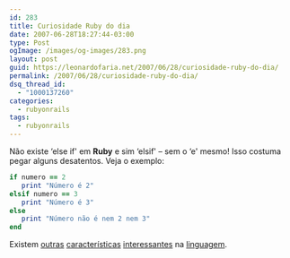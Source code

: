 ```yaml
---
id: 283
title: Curiosidade Ruby do dia
date: 2007-06-28T18:27:44-03:00
type: Post
ogImage: /images/og-images/283.png
layout: post
guid: https://leonardofaria.net/2007/06/28/curiosidade-ruby-do-dia/
permalink: /2007/06/28/curiosidade-ruby-do-dia/
dsq_thread_id:
  - "1000137260"
categories:
  - rubyonrails
tags:
  - rubyonrails
---
```

Não existe &#8216;else if' em **Ruby** e sim &#8216;elsif' – sem o &#8216;e' mesmo! Isso costuma pegar alguns desatentos. Veja o exemplo:

```ruby
if numero == 2
   print "Número é 2"
elsif numero == 3
   print "Número é 3"
else
   print "Número não é nem 2 nem 3"
end
```

Existem [outras](http://simplesideias.com.br/o-modo-ruby-de-fazer/) [características](http://www.arthurgeek.net/2007/5/22/codigos-mais-claros-usando-ruby) [interessantes](http://www.google.com.br/search?q=ruby-idioms) na [linguagem](http://www.ruby-lang.org/).
